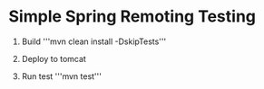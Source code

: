 
# Simple Spring Remoting Testing

1. Build
   '''mvn clean install -DskipTests'''

2. Deploy to tomcat

3. Run test
   '''mvn test'''
